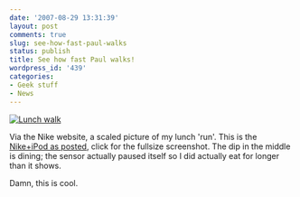 ```yaml
---
date: '2007-08-29 13:31:39'
layout: post
comments: true
slug: see-how-fast-paul-walks
status: publish
title: See how fast Paul walks!
wordpress_id: '439'
categories:
- Geek stuff
- News
---
```





[![Lunch walk](http://www.phfactor.net/wp-pics/lunch-stroll-today-wpa.jpg)](http://www.phfactor.net/wp-pics/lunch-stroll-fullsize.jpg)


Via the Nike website, a scaled picture of my lunch 'run'. This is the [Nike+iPod as posted](http://www.phfactor.net/wp/2007/08/29/nikeipodwordpressplugin/), click for the fullsize screenshot. The dip in the middle is dining; the sensor actually paused itself  so I did actually eat for longer than it shows.

Damn, this is cool.
